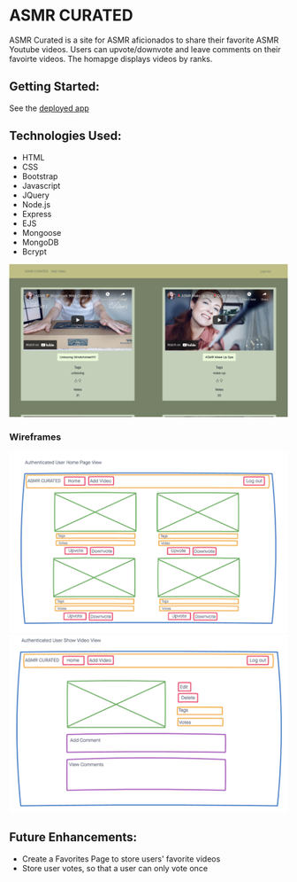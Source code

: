# ASMR CURATED

ASMR Curated is a site for ASMR aficionados to share their favorite ASMR Youtube videos. Users can upvote/downvote and leave comments on their favoirte videos.
The homapge displays videos by ranks.

## Getting Started:

See the [deployed app](https://mckenna-project2.herokuapp.com/)

## Technologies Used:

- HTML
- CSS
- Bootstrap
- Javascript
- JQuery
- Node.js
- Express
- EJS
- Mongoose
- MongoDB
- Bcrypt

![Homepage Screenshot](images/Screen_shot.png)

### Wireframes

![Desktop Wireframe2](images/Desktop_wireframe2.png)
![Desktop Wireframe4](images/Desktop_wireframe4.png)

## Future Enhancements:

- Create a Favorites Page to store users' favorite videos
- Store user votes, so that a user can only vote once
